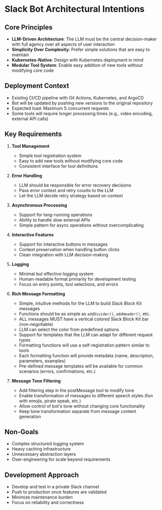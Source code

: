 # Slack Bot Architectural Intentions

## Core Principles

- **LLM-Driven Architecture**: The LLM must be the central decision-maker with full agency over all aspects of user interaction
- **Simplicity Over Complexity**: Prefer simple solutions that are easy to maintain
- **Kubernetes-Native**: Design with Kubernetes deployment in mind
- **Modular Tool System**: Enable easy addition of new tools without modifying core code

## Deployment Context

- Existing CI/CD pipeline with Git Actions, Kubernetes, and ArgoCD
- Bot will be updated by pushing new versions to the original repository
- Expected load: Maximum 5 concurrent requests
- Some tools will require longer processing times (e.g., video encoding, external API calls)

## Key Requirements

1. **Tool Management**
   - Simple tool registration system
   - Easy to add new tools without modifying core code
   - Consistent interface for tool definitions

2. **Error Handling**
   - LLM should be responsible for error recovery decisions
   - Pass error context and retry counts to the LLM
   - Let the LLM decide retry strategy based on context

3. **Asynchronous Processing**
   - Support for long-running operations
   - Ability to handle slow external APIs
   - Simple pattern for async operations without overcomplicating

4. **Interactive Features**
   - Support for interactive buttons in messages
   - Context preservation when handling button clicks
   - Clean integration with LLM decision-making

5. **Logging**
   - Minimal but effective logging system
   - Human-readable format primarily for development testing
   - Focus on entry points, tool selections, and errors

6. **Rich Message Formatting**
   - Simple, intuitive methods for the LLM to build Slack Block Kit messages
   - Functions should be as simple as `addDivider()`, `addHeader()`, etc.
   - ALL messages MUST have a vertical colored Slack Block Kit bar (non-negotiable)
   - LLM can select the color from predefined options
   - Support for templates that the LLM can adapt for different request types
   - Formatting functions will use a self-registration pattern similar to tools
   - Each formatting function will provide metadata (name, description, parameters, examples)
   - Pre-defined message templates will be available for common scenarios (errors, confirmations, etc.)
   
7. **Message Tone Filtering**
   - Add filtering step in the postMessage tool to modify tone
   - Enable transformation of messages to different speech styles (fun with emojis, pirate speak, etc.)
   - Allow control of bot's tone without changing core functionality
   - Keep tone transformation separate from message content generation

## Non-Goals

- Complex structured logging system
- Heavy caching infrastructure
- Unnecessary abstraction layers
- Over-engineering for scale beyond requirements

## Development Approach

- Develop and test in a private Slack channel
- Push to production once features are validated
- Minimize maintenance burden
- Focus on reliability and correctness 
